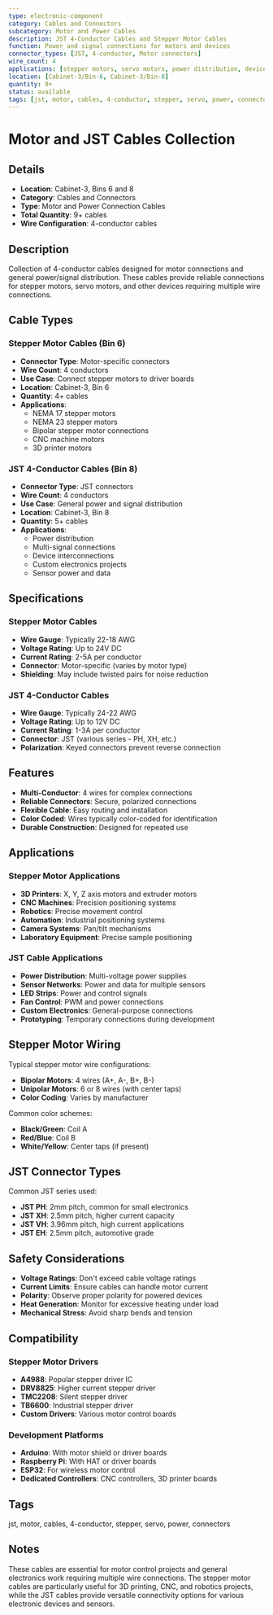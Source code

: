 ```yaml
---
type: electronic-component
category: Cables and Connectors
subcategory: Motor and Power Cables
description: JST 4-Conductor Cables and Stepper Motor Cables
function: Power and signal connections for motors and devices
connector_types: [JST, 4-conductor, Motor connectors]
wire_count: 4
applications: [stepper motors, servo motors, power distribution, device connections]
location: [Cabinet-3/Bin-6, Cabinet-3/Bin-8]
quantity: 9+
status: available
tags: [jst, motor, cables, 4-conductor, stepper, servo, power, connectors]
---
```


# Motor and JST Cables Collection

## Details

- **Location**: Cabinet-3, Bins 6 and 8
- **Category**: Cables and Connectors
- **Type**: Motor and Power Connection Cables
- **Total Quantity**: 9+ cables
- **Wire Configuration**: 4-conductor cables

## Description

Collection of 4-conductor cables designed for motor connections and general power/signal distribution. These cables provide reliable connections for stepper motors, servo motors, and other devices requiring multiple wire connections.

## Cable Types

### Stepper Motor Cables (Bin 6)
- **Connector Type**: Motor-specific connectors
- **Wire Count**: 4 conductors
- **Use Case**: Connect stepper motors to driver boards
- **Location**: Cabinet-3, Bin 6
- **Quantity**: 4+ cables
- **Applications**:
  - NEMA 17 stepper motors
  - NEMA 23 stepper motors
  - Bipolar stepper motor connections
  - CNC machine motors
  - 3D printer motors

### JST 4-Conductor Cables (Bin 8)
- **Connector Type**: JST connectors
- **Wire Count**: 4 conductors
- **Use Case**: General power and signal distribution
- **Location**: Cabinet-3, Bin 8
- **Quantity**: 5+ cables
- **Applications**:
  - Power distribution
  - Multi-signal connections
  - Device interconnections
  - Custom electronics projects
  - Sensor power and data

## Specifications

### Stepper Motor Cables
- **Wire Gauge**: Typically 22-18 AWG
- **Voltage Rating**: Up to 24V DC
- **Current Rating**: 2-5A per conductor
- **Connector**: Motor-specific (varies by motor type)
- **Shielding**: May include twisted pairs for noise reduction

### JST 4-Conductor Cables
- **Wire Gauge**: Typically 24-22 AWG
- **Voltage Rating**: Up to 12V DC
- **Current Rating**: 1-3A per conductor
- **Connector**: JST (various series - PH, XH, etc.)
- **Polarization**: Keyed connectors prevent reverse connection

## Features

- **Multi-Conductor**: 4 wires for complex connections
- **Reliable Connectors**: Secure, polarized connections
- **Flexible Cable**: Easy routing and installation
- **Color Coded**: Wires typically color-coded for identification
- **Durable Construction**: Designed for repeated use

## Applications

### Stepper Motor Applications
- **3D Printers**: X, Y, Z axis motors and extruder motors
- **CNC Machines**: Precision positioning systems
- **Robotics**: Precise movement control
- **Automation**: Industrial positioning systems
- **Camera Systems**: Pan/tilt mechanisms
- **Laboratory Equipment**: Precise sample positioning

### JST Cable Applications
- **Power Distribution**: Multi-voltage power supplies
- **Sensor Networks**: Power and data for multiple sensors
- **LED Strips**: Power and control signals
- **Fan Control**: PWM and power connections
- **Custom Electronics**: General-purpose connections
- **Prototyping**: Temporary connections during development

## Stepper Motor Wiring

Typical stepper motor wire configurations:
- **Bipolar Motors**: 4 wires (A+, A-, B+, B-)
- **Unipolar Motors**: 6 or 8 wires (with center taps)
- **Color Coding**: Varies by manufacturer

Common color schemes:
- **Black/Green**: Coil A
- **Red/Blue**: Coil B
- **White/Yellow**: Center taps (if present)

## JST Connector Types

Common JST series used:
- **JST PH**: 2mm pitch, common for small electronics
- **JST XH**: 2.5mm pitch, higher current capacity
- **JST VH**: 3.96mm pitch, high current applications
- **JST EH**: 2.5mm pitch, automotive grade

## Safety Considerations

- **Voltage Ratings**: Don't exceed cable voltage ratings
- **Current Limits**: Ensure cables can handle motor current
- **Polarity**: Observe proper polarity for powered devices
- **Heat Generation**: Monitor for excessive heating under load
- **Mechanical Stress**: Avoid sharp bends and tension

## Compatibility

### Stepper Motor Drivers
- **A4988**: Popular stepper driver IC
- **DRV8825**: Higher current stepper driver
- **TMC2208**: Silent stepper driver
- **TB6600**: Industrial stepper driver
- **Custom Drivers**: Various motor control boards

### Development Platforms
- **Arduino**: With motor shield or driver boards
- **Raspberry Pi**: With HAT or driver boards
- **ESP32**: For wireless motor control
- **Dedicated Controllers**: CNC controllers, 3D printer boards

## Tags

jst, motor, cables, 4-conductor, stepper, servo, power, connectors

## Notes

These cables are essential for motor control projects and general electronics work requiring multiple wire connections. The stepper motor cables are particularly useful for 3D printing, CNC, and robotics projects, while the JST cables provide versatile connectivity options for various electronic devices and sensors.
